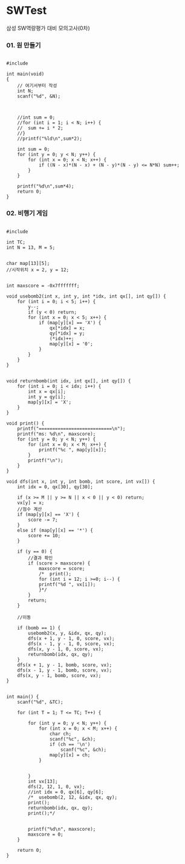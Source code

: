 # SWTest
삼성 SW역량평가 대비 모의고사(0차)

### 01. 원 만들기

<pre><code>
#include <stdio.h>

int main(void)
{
	// 여기서부터 작성
	int N;
	scanf("%d", &N);



	//int sum = 0;
	//for (int i = 1; i < N; i++) {
	//	sum += i * 2;
	//}
	//printf("%ld\n",sum*2);

	int sum = 0;
	for (int y = 0; y < N; y++) {
		for (int x = 0; x < N; x++) {
			if ((N - x)*(N - x) + (N - y)*(N - y) <= N*N) sum++;
		}
	}

	printf("%d\n",sum*4);
	return 0;
}
</code></pre>

### 02. 비행기 게임

<pre><code>
#include <stdio.h>

int TC;
int N = 13, M = 5;


char map[13][5];
//시작위치 x = 2, y = 12;


int maxscore = -0x7fffffff;

void usebomb2(int x, int y, int *idx, int qx[], int qy[]) {
	for (int i = 0; i < 5; i++) {
		y--;
		if (y < 0) return;
		for (int x = 0; x < 5; x++) {
			if (map[y][x] == 'X') {
				qx[*idx] = x;
				qy[*idx] = y;
				(*idx)++;
				map[y][x] = '0';
			}
		}
	}
}


void returnbomb(int idx, int qx[], int qy[]) {
	for (int i = 0; i < idx; i++) {
		int x = qx[i];
		int y = qy[i];
		map[y][x] = 'X';
	}
}

void print() {
	printf("===========================\n");
	printf("ms: %d\n", maxscore);
	for (int y = 0; y < N; y++) {
		for (int x = 0; x < M; x++) {
			printf("%c ", map[y][x]);
		}
		printf("\n");
	}
}

void dfs(int x, int y, int bomb, int score, int vx[]) {
	int idx = 0, qx[30], qy[30];

	if (x >= M || y >= N || x < 0 || y < 0) return;
	vx[y] = x;
	//점수 계산
	if (map[y][x] == 'X') {
		score -= 7;
	}
	else if (map[y][x] == '*') {
		score += 10;
	}

	if (y == 0) {
		//결과 확인
		if (score > maxscore) {
			maxscore = score;
			/*	print();
			for (int i = 12; i >=0; i--) {
			printf("%d ", vx[i]);
			}*/
		}
		return;
	}

	//이동

	if (bomb == 1) {
		usebomb2(x, y, &idx, qx, qy);
		dfs(x + 1, y - 1, 0, score, vx);
		dfs(x - 1, y - 1, 0, score, vx);
		dfs(x, y - 1, 0, score, vx);
		returnbomb(idx, qx, qy);
	}
	dfs(x + 1, y - 1, bomb, score, vx);
	dfs(x - 1, y - 1, bomb, score, vx);
	dfs(x, y - 1, bomb, score, vx);
}


int main() {
	scanf("%d", &TC);

	for (int T = 1; T <= TC; T++) {

		for (int y = 0; y < N; y++) {
			for (int x = 0; x < M; x++) {
				char ch;
				scanf("%c", &ch);
				if (ch == '\n')
					scanf("%c", &ch);
				map[y][x] = ch;
			}


		}
		int vx[13];
		dfs(2, 12, 1, 0, vx);
		//int idx = 0, qx[6], qy[6];
		/*	usebomb(2, 12, &idx, qx, qy);
		print();
		returnbomb(idx, qx, qy);
		print();*/


		printf("%d\n", maxscore);
		maxscore = 0;
	}

	return 0;
}
</code></pre>
